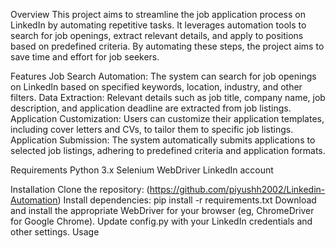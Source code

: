 Overview
This project aims to streamline the job application process on LinkedIn by automating repetitive tasks. It leverages automation tools to search for job openings, extract relevant details, and apply to positions based on predefined criteria. By automating these steps, the project aims to save time and effort for job seekers.

Features
Job Search Automation: The system can search for job openings on LinkedIn based on specified keywords, location, industry, and other filters.
Data Extraction: Relevant details such as job title, company name, job description, and application deadline are extracted from job listings.
Application Customization: Users can customize their application templates, including cover letters and CVs, to tailor them to specific job listings.
Application Submission: The system automatically submits applications to selected job listings, adhering to predefined criteria and application formats.

Requirements
Python 3.x
Selenium WebDriver
LinkedIn account

Installation
Clone the repository: (https://github.com/piyushh2002/Linkedin-Automation)
Install dependencies: pip install -r requirements.txt
Download and install the appropriate WebDriver for your browser (eg, ChromeDriver for Google Chrome).
Update config.py with your LinkedIn credentials and other settings.
Usage
